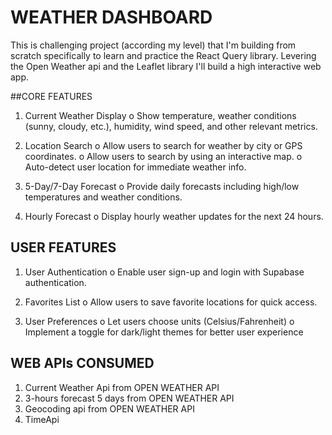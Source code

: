 # WEATHER DASHBOARD

This is challenging project (according my level) that I'm building from scratch specifically to learn and practice the React Query library.
Levering the Open Weather api and the Leaflet library I'll build a high interactive web app.

##CORE FEATURES

1. Current Weather Display
    o Show temperature, weather conditions (sunny, cloudy, etc.), humidity, wind 
    speed, and other relevant metrics.
   
2. Location Search
    o Allow users to search for weather by city or GPS coordinates.
    o Allow users to search by using an interactive map.
    o Auto-detect user location for immediate weather info.
   
3. 5-Day/7-Day Forecast
    o Provide daily forecasts including high/low temperatures and weather 
    conditions.
   
4. Hourly Forecast
    o Display hourly weather updates for the next 24 hours.

## USER FEATURES

1. User Authentication
    o Enable user sign-up and login with Supabase authentication.
   
2. Favorites List
    o Allow users to save favorite locations for quick access.

3. User Preferences
    o Let users choose units (Celsius/Fahrenheit)
    o Implement a toggle for dark/light themes for better user experience



## WEB APIs CONSUMED

1. Current Weather Api from OPEN WEATHER API
2. 3-hours forecast 5 days from OPEN WEATHER API
3. Geocoding api from OPEN WEATHER API
4. TimeApi
   
